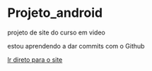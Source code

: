 # Projeto_android
 projeto de site do curso em video

 estou aprendendo a dar commits com o Github

 <a href="https://mozartl1.github.io/Projeto_android/android.html">Ir direto para o site</a>

